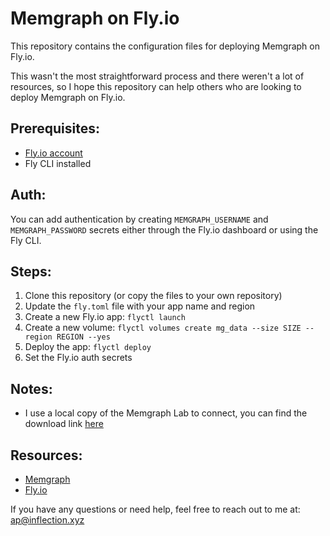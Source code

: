 # Memgraph on Fly.io

This repository contains the configuration files for deploying Memgraph on Fly.io.

This wasn't the most straightforward process and there weren't a lot of resources, so I hope this repository can help others who are looking to deploy Memgraph on Fly.io.

## Prerequisites:
- [Fly.io account](https://fly.io/)
- Fly CLI installed

## Auth:
You can add authentication by creating `MEMGRAPH_USERNAME` and `MEMGRAPH_PASSWORD` secrets either through the Fly.io dashboard or using the Fly CLI.

## Steps:
1. Clone this repository (or copy the files to your own repository)
2. Update the `fly.toml` file with your app name and region
2. Create a new Fly.io app: `flyctl launch`
3. Create a new volume: `flyctl volumes create mg_data --size SIZE --region REGION --yes`
4. Deploy the app: `flyctl deploy`
5. Set the Fly.io auth secrets

## Notes:
- I use a local copy of the Memgraph Lab to connect, you can find the download link [here](https://memgraph.com/download)

## Resources:
- [Memgraph](https://memgraph.com/)
- [Fly.io](https://fly.io/)

If you have any questions or need help, feel free to reach out to me at: [ap@inflection.xyz](mailto:ap@inflection.xyz)
